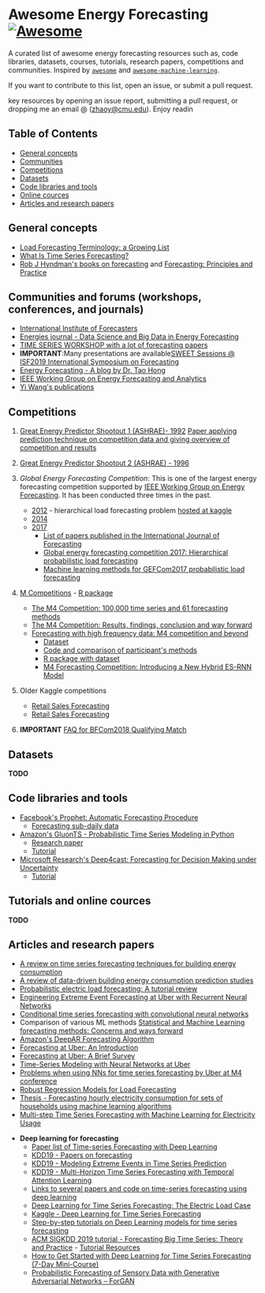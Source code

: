 # Awesome Energy Forecasting [![Awesome](https://cdn.rawgit.com/sindresorhus/awesome/d7305f38d29fed78fa85652e3a63e154dd8e8829/media/badge.svg)](https://github.com/sindresorhus/awesome)

A curated list of awesome energy forecasting resources such as, code libraries, datasets, courses, tutorials, research papers, competitions and communities. Inspired by [`awesome`](https://github.com/sindresorhus/awesome) and [`awesome-machine-learning`](https://github.com/josephmisiti/awesome-machine-learning).

If you want to contribute to this list, open an issue, or submit a pull request.

key resources by opening an issue report, submitting a pull request, or dropping me an email @ (zhaoy@cmu.edu). Enjoy readin

## Table of Contents
   * [General concepts](#general)
   * [Communities](#communities)
   * [Competitions](#competitions)
   * [Datasets](#datasets)
   * [Code libraries and tools](#code)
   * [Online cources](#cources)
   * [Articles and research papers](#papers)
  

<a name="general"></a>
## General concepts
  * [Load Forecasting Terminology: a Growing List](http://blog.drhongtao.com/2014/09/load-forecasting-terminology.html)
  * [What Is Time Series Forecasting?](https://machinelearningmastery.com/time-series-forecasting/)
  * [Rob J Hyndman's books on forecasting](https://robjhyndman.com/publications/) and [Forecasting: Principles and Practice](https://otexts.com/fpp2/)


<a name="communities"></a>
## Communities and forums (workshops, conferences, and journals)
   * [International Institute of Forecasters](https://forecasters.org/)
   * [Energies journal - Data Science and Big Data in Energy Forecasting](https://www.mdpi.com/journal/energies/special_issues/energy_forecasting#published)
   * [TIME SERIES WORKSHOP with a lot of forecasting papers](http://roseyu.com/time-series-workshop/)
   * **IMPORTANT**:Many presentations are available[SWEET Sessions @ ISF2019 International Symposium on Forecasting](http://blog.drhongtao.com/2019/06/sweet-sessions-isf2019.html)
   * [Energy Forecasting - A blog by Dr. Tao Hong](http://blog.drhongtao.com/)
   * [IEEE Working Group on Energy Forecasting and Analytics](http://www.eeyiwang.com/WGEFA.html)
   * [Yi Wang's publications](http://www.eeyiwang.com/Publications.html)

<a name="competitions"></a>
## Competitions

  1. [Great Energy Predictor Shootout 1 (ASHRAE)- 1992](https://mailman.srv.cs.cmu.edu/pipermail/connectionists/1992-December/014527.html) [Paper applying prediction technique on competition data and giving overview of competition and results](https://repository.upenn.edu/mlab_papers/75/)
  2. [Great Energy Predictor Shootout 2 (ASHRAE) - 1996](https://oaktrust.library.tamu.edu/bitstream/handle/1969.1/2137/ESL-TR-94-07-01.pdf?sequence=1&isAllowed=y)
  3. _Global Energy Forecasting Competition_: This is one of the largest energy forecasting competition supported by [IEEE Working Group on Energy Forecasting](http://sites.ieee.org/pes-pspic/about-pspi/subcommittees/energy-forecasting/). It has been conducted three times in the past.
      * [2012](http://www.drhongtao.com/gefcom/2012) - hierarchical load forecasting problem [hosted at kaggle](https://www.kaggle.com/c/global-energy-forecasting-competition-2012-load-forecasting)
      * [2014](http://www.drhongtao.com/gefcom/2014)
      * [2017](http://www.drhongtao.com/gefcom/2017)      
         - [List of papers published in the International Journal of Forecasting](http://blog.drhongtao.com/2019/06/energy-forecasting-in-big-data-world.html)
         - [Global energy forecasting competition 2017: Hierarchical probabilistic load forecasting](https://www.sciencedirect.com/science/article/pii/S016920701930024X)
         - [Machine learning methods for GEFCom2017 probabilistic load forecasting](https://www.sciencedirect.com/science/article/pii/S0169207019300172?via%3Dihub)

  4.  [M Competitions](https://en.wikipedia.org/wiki/Makridakis_Competitions) - [R package](https://cran.r-project.org/web/packages/Mcomp/)
      * [The M4 Competition: 100,000 time series and 61 forecasting methods](https://www.sciencedirect.com/science/article/pii/S0169207019301128)
      * [The M4 Competition: Results, findings, conclusion and way forward](https://www.sciencedirect.com/science/article/pii/S0169207018300785)
      * [Forecasting with high frequency data: M4 competition and beyond](https://www.sciencedirect.com/science/article/pii/S0169207019300846)      
           * [Dataset](https://www.mcompetitions.unic.ac.cy/the-dataset/)
           * [Code and comparison of participant's methods](https://github.com/M4Competition/M4-methods)
           * [R package with dataset](https://github.com/carlanetto/M4comp2018)
           * [M4 Forecasting Competition: Introducing a New Hybrid ES-RNN Model](https://eng.uber.com/m4-forecasting-competition/)
  5.  Older Kaggle competitions
      * [Retail Sales Forecasting](https://www.kaggle.com/tevecsystems/retail-sales-forecasting)
      * [Retail Sales Forecasting](https://www.kaggle.com/tevecsystems/retail-sales-forecasting)
  6. **IMPORTANT** [FAQ for BFCom2018 Qualifying Match](http://blog.drhongtao.com/2018/10/faq-for-bfcom2018-qualifying-match.html)
  

<a name="datasets"></a>
## Datasets
  **TODO**
  

<a name="code"></a>
## Code libraries and tools

  * [Facebook's Prophet: Automatic Forecasting Procedure](https://facebook.github.io/prophet/)
    * [Forecasting sub-daily data](https://facebook.github.io/prophet/docs/non-daily_data.html#sub-daily-data)
  * [Amazon's GluonTS - Probabilistic Time Series Modeling in Python](https://github.com/awslabs/gluon-ts)
    * [Research paper](https://arxiv.org/pdf/1906.05264.pdf)
    * [Tutorial](https://gluon-ts.mxnet.io/examples/extended_forecasting_tutorial/extended_tutorial.html)
  * [Microsoft Research's Deep4cast: Forecasting for Decision Making under Uncertainty](https://github.com/MSRDL/Deep4Cast)
    * [Tutorial](https://github.com/MSRDL/Deep4Cast/blob/master/docs/examples/m4daily.ipynb)

<a name="cources"></a>
## Tutorials and online cources
**TODO**
    

<a name="papers"></a>
## Articles and research papers

   * [A review on time series forecasting techniques for building energy consumption](https://www.sciencedirect.com/science/article/pii/S1364032117303155)
   * [A review of data-driven building energy consumption prediction studies](https://www.sciencedirect.com/science/article/pii/S1364032117306093)
   * [Probabilistic electric load forecasting: A tutorial review](https://www.sciencedirect.com/science/article/pii/S0169207015001508)
   * [Engineering Extreme Event Forecasting at Uber with Recurrent Neural Networks](https://eng.uber.com/neural-networks/)
   * [Conditional time series forecasting with convolutional neural networks](https://arxiv.org/pdf/1703.04691.pdf)
   * Comparison of various ML methods [Statistical and Machine Learning forecasting methods: Concerns and ways forward](https://journals.plos.org/plosone/article?id=10.1371/journal.pone.0194889)
   * [Amazon's DeepAR Forecasting Algorithm](https://docs.aws.amazon.com/sagemaker/latest/dg/deepar.html)
   * [Forecasting at Uber: An Introduction](https://eng.uber.com/forecasting-introduction/)
   * [Forecasting at Uber: A Brief Survey](https://www.mcompetitions.unic.ac.cy/wp-content/uploads/2019/01/M4-Conference-December-2018.pdf)
   * [Time-Series Modeling with Neural Networks at Uber](https://forecasters.org/wp-content/uploads/gravity_forms/7-c6dd08fee7f0065037affb5b74fec20a/2017/07/Laptev_Nikolay_ISF2017.pdf)
   * [Problems when using NNs for time series forecasting by Uber at M4 conference](http://www.mcompetitions.unic.ac.cy/wp-content/uploads/2018/12/Smyl-M4-models.pdf)
   * [Robust Regression Models for Load Forecasting](http://ieeexplore.ieee.org.sci-hub.tw/abstract/document/8536471)
   * [Thesis - Forecasting hourly electricity consumption for sets of households using machine learning algorithms](http://www.diva-portal.org/smash/get/diva2:927793/FULLTEXT01.pdf)
   * [Multi-step Time Series Forecasting with Machine Learning for Electricity Usage](https://machinelearningmastery.com/multi-step-time-series-forecasting-with-machine-learning-models-for-household-electricity-consumption/)

   - **Deep learning for forecasting**
      * [Paper list of Time-series Forecasting with Deep Learning](https://github.com/danielgy/Paper-List-of-Time-Series-Forecasting-with-Deep-Learning)
      * [KDD19 - Papers on forecasting](https://www.kdd.org/kdd2019/accepted-papers)
      * [KDD19 - Modeling Extreme Events in Time Series Prediction](https://www.kdd.org/kdd2019/accepted-papers/view/modeling-extreme-events-in-time-series-prediction)
      * [KDD19 - Multi-Horizon Time Series Forecasting with Temporal Attention Learning](https://www.kdd.org/kdd2019/accepted-papers/view/multi-horizon-time-series-forecasting-with-temporal-attention-learning)
      * [Links to several papers and code on time-series forecasting using deep learning](https://paperswithcode.com/task/time-series-forecasting)
      * [Deep Learning for Time Series Forecasting: The Electric Load Case](https://arxiv.org/abs/1907.09207)
      * [Kaggle - Deep Learning for Time Series Forecasting](https://www.kaggle.com/dimitreoliveira/deep-learning-for-time-series-forecasting)
      * [Step-by-step tutorials on Deep Learning models for time series forecasting](https://github.com/Geo-Joy/Deep-Learning-for-Time-Series-Forecasting)
      * [ACM SIGKDD 2019 tutorial - Forecasting Big Time Series: Theory and Practice](https://lovvge.github.io/Forecasting-Tutorial-KDD-2019/) - [Tutorial Resources](https://github.com/Azure/DeepLearningForTimeSeriesForecasting)
      * [How to Get Started with Deep Learning for Time Series Forecasting (7-Day Mini-Course)](https://machinelearningmastery.com/how-to-get-started-with-deep-learning-for-time-series-forecasting-7-day-mini-course/)
      * [Probabilistic Forecasting of Sensory Data with Generative Adversarial Networks – ForGAN](https://arxiv.org/pdf/1903.12549.pdf)
     
